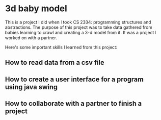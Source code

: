 # 3d baby model

This is a project I did when I took CS 2334: programming structures and abstractions. The purpose of this project was to take data gathered from 
babies learning to crawl and creating a 3-d model from it. It was a project I worked on with a partner.

Here's some important skills I learned from this project:

## How to read data from a csv file

## How to create a user interface for a program using java swing

## How to collaborate with a partner to finish a project
